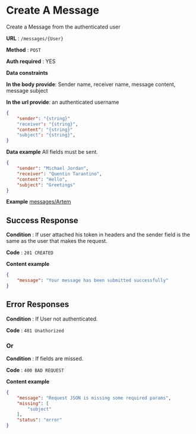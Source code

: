 # Create A Message

Create a Message from the authenticated user

**URL** : ``/messages/{User}``

**Method** : `POST`

**Auth required** : YES

**Data constraints**

**In the body provide**:
Sender name, receiver name,
message content, message subject

**In the url provide**: an authenticated username

```json
{
    "sender": "{string}"
    "receiver": "{string}",
    "content": "{string}"
    "subject": "{string}",
}
```

**Data example** All fields must be sent.

```json
{
    "sender": "Michael Jordan",
    "receiver": "Quentin Tarantino",
    "content": "Hello",
    "subject": "Greetings"
}
```

**Example** 
[messages/Artem](https://flask-message-system.herokuapp.com/messages/ArtemTest)

## Success Response

**Condition** : If user attached his token in headers and the sender field is the same as the user that makes the request.

**Code** : `201 CREATED`

**Content example**

```json
{
    "message": "Your message has been submitted successfully"
}
```

## Error Responses

**Condition** : If User not authenticated.

**Code** : `401 Unathorized`


### Or

**Condition** : If fields are missed.

**Code** : `400 BAD REQUEST`

**Content example**

```json
{
    "message": "Request JSON is missing some required params",
    "missing": [
        "subject"
    ],
    "status": "error"
}
```